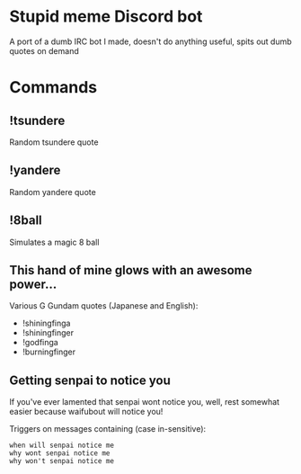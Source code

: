 # Stupid meme Discord bot
A port of a dumb IRC bot I made, doesn't do anything useful, spits out dumb quotes on demand

# Commands
## !tsundere
Random tsundere quote

## !yandere
Random yandere quote

## !8ball
Simulates a magic 8 ball

## This hand of mine glows with an awesome power...
Various G Gundam quotes (Japanese and English):
* !shiningfinga
* !shiningfinger
* !godfinga
* !burningfinger

## Getting senpai to notice you
If you've ever lamented that senpai wont notice you, well, rest somewhat easier because waifubout will notice you!

Triggers on messages containing (case in-sensitive):
````
when will senpai notice me
why wont senpai notice me
why won't senpai notice me
````
